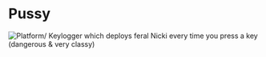 # Pussy
![Platform](https://img.shields.io/badge/platform-Windows-blue)/
Keylogger which deploys feral Nicki every time you press a key (dangerous & very classy)
